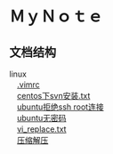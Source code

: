 ＭｙＮｏｔｅ
===

文档结构
--

linux</br>
　<a href='https://github.com/zhong1/note/blob/master/linux/.vimrc'>.vimrc</a></br>
　<a href='https://github.com/zhong1/note/blob/master/linux/centos%E4%B8%8Bsvn%E5%AE%89%E8%A3%85.txt'>centos下svn安装.txt</a></br>
　<a href='https://github.com/zhong1/note/blob/master/linux/ubuntu%E6%8B%92%E7%BB%9Dssh%20root%E8%BF%9E%E6%8E%A5'>ubuntu拒绝ssh root连接</a></br>
　<a href='https://github.com/zhong1/note/blob/master/linux/ubuntu%E6%97%A0%E5%AF%86%E7%A0%81'>ubuntu无密码</a></br>
　<a href='https://github.com/zhong1/note/blob/master/linux/vi_replace.txt'>vi_replace.txt</a></br>
　<a href='https://github.com/zhong1/note/blob/master/linux/%E5%8E%8B%E7%BC%A9%E8%A7%A3%E5%8E%8B'>压缩解压</a></br>
